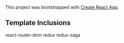 This project was bootstrapped with [Create React App](https://github.com/facebook/create-react-app).

## Template Inclusions
react-router-dom
redux
redux-saga

